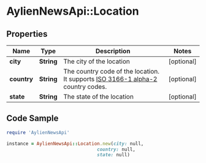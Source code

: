 # AylienNewsApi::Location

## Properties

Name | Type | Description | Notes
------------ | ------------- | ------------- | -------------
**city** | **String** | The city of the location | [optional] 
**country** | **String** | The country code of the location. It supports [ISO 3166-1 alpha-2](https://en.wikipedia.org/wiki/ISO_3166-1_alpha-2) country codes.  | [optional] 
**state** | **String** | The state of the location | [optional] 

## Code Sample

```ruby
require 'AylienNewsApi'

instance = AylienNewsApi::Location.new(city: null,
                                 country: null,
                                 state: null)
```



